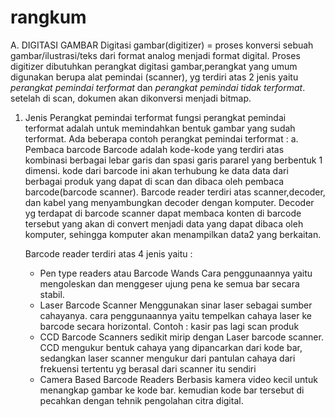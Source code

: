 # rangkum
A. DIGITASI GAMBAR
Digitasi gambar(digitizer) = proses konversi sebuah gambar/ilustrasi/teks dari format analog menjadi format digital.
 Proses digitizer dibutuhkan perangkat digitasi gambar,perangkat yang umum digunakan berupa alat pemindai (scanner), yg terdiri atas 2 jenis yaitu *perangkat pemindai terformat* dan *perangkat pemindai tidak terformat*. setelah di scan, dokumen akan dikonversi menjadi bitmap.
 
 1. Jenis Perangkat pemindai terformat
    fungsi perangkat pemindai terformat adalah untuk memindahkan bentuk gambar yang sudah terformat.
  Ada beberapa contoh perangkat pemindai terformat :
    a. Pembaca barcode
     Barcode adalah kode-kode yang terdiri atas kombinasi berbagai lebar garis dan spasi garis pararel yang berbentuk 1 dimensi. 
     kode dari barcode ini akan terhubung ke data data dari berbagai produk yang dapat di scan dan dibaca oleh pembaca barcode(barcode scanner).
       Barcode reader terdiri atas scanner,decoder, dan kabel yang menyambungkan decoder dengan komputer. Decoder yg terdapat di barcode scanner dapat membaca          konten di barcode tersebut yang akan di convert menjadi data yang dapat dibaca oleh komputer, sehingga komputer akan menampilkan data2 yang berkaitan.
       
     Barcode reader terdiri atas 4 jenis yaitu :
     - Pen type readers atau Barcode Wands
      Cara penggunaannya yaitu mengoleskan dan menggeser ujung pena ke semua bar secara stabil.
     - Laser Barcode Scanner
      Menggunakan sinar laser sebagai sumber cahayanya. cara penggunaannya yaitu tempelkan cahaya laser ke barcode secara horizontal. Contoh : kasir pas lagi         scan produk
     - CCD Barcode Scanners
      sedikit mirip dengan Laser barcode scanner. CCD mengukur bentuk cahaya yang dipancarkan dari kode bar, sedangkan laser scanner mengukur dari pantulan           cahaya dari frekuensi tertentu yg berasal dari scanner itu sendiri
     - Camera Based Barcode Readers
      Berbasis kamera video kecil untuk menangkap gambar ke kode bar. kemudian kode bar tersebut di pecahkan dengan tehnik pengolahan citra digital.
      

